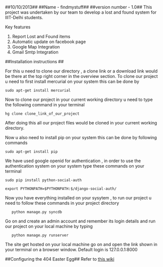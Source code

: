 ##10/10/2013##
##Name - findmystuff##
##version number - 1.0##
This project was undertaken by our team to develop a lost and found system for IIIT-Delhi students.

Key features

1) Report Lost and Found items
2) Automatic update on facebook page
3) Google Map Integration
4) Gmail Smtp Integration

##Installation instructions ##

For this u need to clone our directory , a clone link or a download link would be there at the top right corner in the overview section. To clone our project u need to first install mercurial on your system this can be done by

    sudo apt-get install mercurial 

Now to clone our project in your current working directory u need to type the following command in your terminal

    hg clone clone_link_of_our_project 

After doing this all our project files would be cloned in your current working directory.

Now u also need to install pip on your system this can be done by following commands 
    
    sudo apt-get install pip
    
We have used google openid for authentication , in order to use the authentication system on your system type these commands on your terminal 
 
    sudo pip install python-social-auth
    
    export PYTHONPATH=$PYTHONPATH:$/django-social-auth/


Now you have everything installed on your sysytem , to run our project u need to follow these commands in your project directory
 
  
       
       python manage.py syncdb

Go on and create an admin account and remember its login details and run our project on your local machine by typing 
    
       python manage.py runserver

The site get hosted on your local machine go on and open the link shown in your terminal on a browser window.
Default login is 127.0.0.1:8000

##Configuring the 404 Easter Egg##
Refer to [this wiki](https://github.com/IIIT-Delhi/lost-n-found/wiki/Adding-404-Easter-Egg-to-your-web-app)
